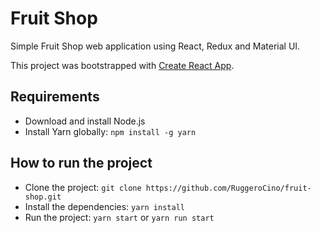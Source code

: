 # Fruit Shop

Simple Fruit Shop web application using React, Redux and Material UI.

This project was bootstrapped with [Create React App](https://github.com/facebookincubator/create-react-app).

## Requirements

* Download and install Node.js
* Install Yarn globally: `npm install -g yarn`

## How to run the project

* Clone the project: `git clone https://github.com/RuggeroCino/fruit-shop.git`
* Install the dependencies: `yarn install`
* Run the project: `yarn start` or `yarn run start`

